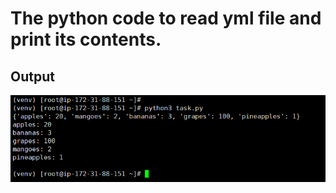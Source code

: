 # The python code to read yml file and print its contents.

<h2 class="code-line" data-line-start=1 data-line-end=2 ><a id="Output_1"></a>Output</h2>
<p class="has-line-data" data-line-start="2" data-line-end="3"><img src="Screenshots/Output_task2.png" alt=""></p>

